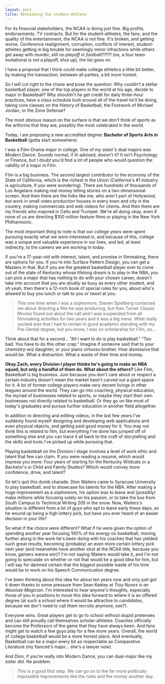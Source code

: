 ```yaml
---
layout: post
title: Rethinking the Student-Athlete
---
```


For its financial stakeholders, the NCAA is doing just fine. Big profits, endorsements, TV contracts. But for the student-athletes, the fans, and the quality of the entertainment, the NCAA is not fine. It's broken, and getting worse. Conference realignment, corruption, conflicts of interest, student-athletes getting in big trouble for seemingly minor infractions while others get away with murder, *still no playoff in football?!?!?!* (no, a four team invitational is not a playoff, shut up), the list goes on.

I have a proposal that I think could make college athletics a little bit better, by making the transaction, between all parties, a bit more honest.

So I will cut right to the chase and pose the question: Why couldn't a stellar basketball player, one of the top players in the world at his age, decide to major in Basketball? Why shouldn't he get credit for daily three-hour practices, have a class schedule built around all of the travel he'll be doing, taking core classes on the History of Basketball, the Footwork of Michael Jordan, or the Zone Defense? 

The most obvious reason on the surface is that we don't think of sports as the artforms that they are, possibly the most celebrated in the world.

Today, I am proposing a new accredited degree: **Bachelor of Sports Arts in Basketball** (gotta start somewhere)

I was a Film-Drama major in college. One of my sister's dual majors was Modern Dance. Sounds normal, if ill-advised, doesn't it? It isn't Psychology or Finance, but I doubt you'd find a lot of people who would question the validity of a major in Film.

Film is a big business. The second largest contributor to the economy of the State of California, which is the richest in the Union (California's #1 industry is agriculture, if you were wondering). There are hundreds of thousands of Los Angelans making real money telling stories on a two-dimensional screen. And then there are the folks like me, who aren't part of Hollywood, but work in small video production houses in every town and city in the country, making commercials and web videos for clients. And then there are my friends who majored in Cello and Trumpet. We're all doing okay, even if none of us are directing $100 million feature films or playing in the New York Philharmonic.

The most important thing to note is that our college years were spent pursuing exactly what we were interested in, and because of this, college was a unique and valuable experience in our lives, and led, at least indirectly, to the careers we are working in today.

If you're a 17-year-old with interest, talent, and promise in filmmaking, there are options for you. If you're into Surface Pattern Design, you can get a Masters in that. But if you are the greatest basketball player ever to come out of the state of Kentucky whose lifelong dream is to play in the NBA, you can pick a major that has nothing to do with your chosen career, doesn't take into account that you are *doubly* as busy as every other student, and oh yeah, then there's a 12-inch book of special rules for you, about who's allowed to buy you lunch or talk to you or *tweet* at you.

> This one time when I was a sophomore, Steven Spielberg contacted me about directing a film he was producing, but then Turner Classic Movies found out about the call and I was suspended from all filmmaking activities for two years and it was a big mess. What really sucked was that I had to remain in good academic standing with my Pre-Dental degree, but you know, I was on scholarship for *Film*, so...

Think about that for a second... "All I want to do is play basketball." "Too bad. You have to do this other crap." Imagine if someone said that to your chemistry-wiz daughter, or your piano virtuoso brother. How dismissive that would be. What a distraction. What a waste of their time and money.

**Okay Zach, every Division I player thinks he's going to make an NBA squad, but only a handful of them do. What about the others?** Like Film, Basketball is big business. Just because you don't care about or respect a certain industry doesn't mean the market hasn't carved out a giant space for it. A lot of former college players make very decent livings in other leagues around the world. They can go into coaching, physical education, the myriad of businesses related to sports, or maybe they start their own businesses not directly related to basketball. Or they go on like most of today's graduates and pursue further education in another field altogether.

In addition to directing and editing videos, in the last few years I've suddenly found myself designing and developing web applications and even physical objects, and getting paid good money for it. You may not think this is related to film, but everything I've done has jumped off of something else and you can trace it all back to the craft of storytelling and the skills and tools I've picked up while pursuing that.

Playing basketball on the Division I stage involves a level of work ethic and talent that few can claim. If you were reading a resumé, which would impress you more: Four years of starting for the Kentucky Wildcats or a Bachelor's in Child and Family Studies? Which would convey more confidence, drive, and talent?

So let's quit this dumb charade. Dion Waiters came to Syracuse University to play basketball, and to showcase his talents for the NBA. After making a huge improvement as a sophomore, his option was to leave and (possibly) make millions while focusing solely on his passion, or to take the bus from South Campus to Technical Writing 205 in the snow. Now, Waiters's situation is different from a lot of guys who opt to leave early these days, as he wound up being a high lottery pick, but have you ever heard of an easier decision in your life?

So what if the choice were different? What if he were given the option of spending another year focusing 100% of his energy on basketball, moving further along in the work he's been doing with his coaches that has yielded such great results, becoming (probably) an even more certain lottery pick next year (and meanwhile have another shot at the NCAA title, because you know, gamers wanna win)? I'm not saying Waiters would take it, and I'm not going to speculate on whether or not that would be a good idea for him, but I will say for damned certain that the biggest possible waste of his time would be to work on his Speech Communication degree.

I've been thinking about this idea for about ten years now and only just got it down thanks to some pressure from Sean Keeley at *Troy Nunes is an Absolute Magician*. I'm interested to hear anyone's thoughts, especially those of you in positions to move this idea forward to where it is an offered degree (at such a school where it would be attractive to *candidates*, because we don't need to call them recruits anymore, see?).

Everyone wins. Great players get to go to school without stupid pretenses and can still proudly call themselves scholar-athletes. Coaches officially become the Professors of the game that they have always been. And fans might get to watch a few guys play for a few more years. Overall, the world of college basketball would be a more honest place. And eventually, Basketball can be a major every bit as respectable as Comparative Literature (my fianceé's major... she's a lawyer now).

And Dion, if you're really into Modern Dance, you can dual-major like my sister did. No problem.

> This is a good first step. We can go on to the far more politically impossible improvements like the rules and the money another day.